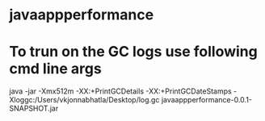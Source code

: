 # javaappperformance

# To trun on the GC logs use following cmd line args
java -jar -Xmx512m -XX:+PrintGCDetails -XX:+PrintGCDateStamps -Xloggc:/Users/vkjonnabhatla/Desktop/log.gc javaappperformance-0.0.1-SNAPSHOT.jar 
